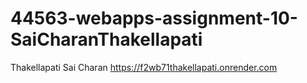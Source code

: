 # 44563-webapps-assignment-10-SaiCharanThakellapati
Thakellapati Sai Charan
https://f2wb71thakellapati.onrender.com
